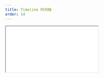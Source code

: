 ```yaml
---
title: Timeline 时间轴
order: 14
---
```


<Iframe src="//mc.fusion.design/demos/comp_groups/@alifd/next/timeline?theme=@alifd/theme-2" />

